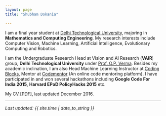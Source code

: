 ```yaml
---
layout: page
title: "Shubham Dokania"

---
```





I am a final year student at [Delhi Technological University](http://dtu.ac.in/),  majoring in **Mathematics and Computing Engineering**. My research interests include Computer Vision, Machine Learning, Artificial Intelligence, Evolutionary Computing and Robotics.

I am the Undergraduate Research Head at Vision and AI Research (**VAIR**) group, **Delhi Technological University** under [Prof. O.P. Verma](http://www.dtu.ac.in/Web/Departments/CSE/faculty/opverma.php). Besides my academic inclination, I am also Head Machine Learning Instructor at [Coding Blocks](http://codingblocks.com/), Mentor at [Codementor](https://www.codementor.io/shubham1810) (An online code mentoring platform).
I have participated in and won several hackathons including **Google Code For India 2015**, **Harvard EPoD PolicyHacks 2015** etc.

My <a markdown="0" href="{{ site.url }}/assets/cv.pdf">CV [PDF]</a>, last updated December 2016.

---

*Last updated: {{ site.time | date_to_string }}*

